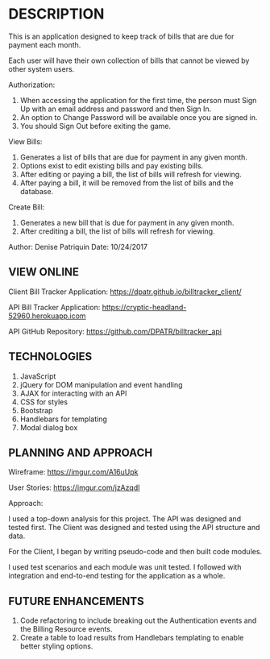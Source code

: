   # DESCRIPTION

  This is an application designed to keep track of bills that are due for payment each month.

  Each user will have their own collection of bills that cannot be viewed by other system users.

  Authorization:

  1. When accessing the application for the first time, the person must Sign Up with an email address and password and then Sign In.
  2. An option to Change Password will be available once you are signed in.
  3. You should Sign Out before exiting the game.

  View Bills:

  1. Generates a list of bills that are due for payment in any given month.
  2. Options exist to edit existing bills and pay existing bills.
  3. After editing or paying a bill, the list of bills will refresh for viewing.
  4. After paying a bill, it will be removed from the list of bills and the database.

  Create Bill:

  1. Generates a new bill that is due for payment in any given month.
  2. After crediting a bill, the list of bills will refresh for viewing.

  Author: Denise Patriquin Date: 10/24/2017

## VIEW ONLINE

Client Bill Tracker Application:  https://dpatr.github.io/billtracker_client/

API Bill Tracker Application:  https://cryptic-headland-52960.herokuapp.icom

API GitHub Repository:  https://github.com/DPATR/billtracker_api

## TECHNOLOGIES

1. JavaScript
2. jQuery for DOM manipulation and event handling
3. AJAX for interacting with an API
4. CSS for styles
5. Bootstrap
6. Handlebars for templating
7. Modal dialog box

## PLANNING AND APPROACH

Wireframe: https://imgur.com/A16uUpk

User Stories: https://imgur.com/jzAzqdI

Approach:

I used a top-down analysis for this project.  The API was designed and tested first.  The Client was designed and tested using the API structure and data.

For the Client, I began by writing pseudo-code and then built code modules.

I used test scenarios and each module was unit tested.  I followed with integration and end-to-end testing for the application as a whole.

## FUTURE ENHANCEMENTS

1. Code refactoring to include breaking out the Authentication events and the Billing Resource events.
2. Create a table to load results from Handlebars templating to enable better styling options.
